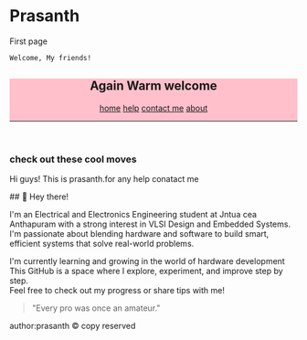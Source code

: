 # Prasanth
First page
<html>
  <head>
    
    Welcome, My friends! 
  </head>
  <body>
 <header style="background-color: pink;">
 <h2>Again Warm welcome</h2>
   <a href="" >home</a>
   <a href=""> help</a>
   <a href=""> contact me</a>
   <a href=""> about </a>
   <hr>
 </header>
    <main>
    <h3>  check out these cool moves</h3>
      <p>Hi guys! This is prasanth.for any help conatact me</p>
<p> ## 👋 Hey there!

I'm an Electrical and Electronics Engineering student at Jntua cea Anthapuram with a strong interest in VLSI Design and Embedded Systems. I'm passionate about blending hardware and software to build smart, efficient systems that solve real-world problems.

I'm currently learning and growing in the world of hardware development 
This GitHub is a space where I explore, experiment, and improve step by step.  
Feel free to check out my progress or share tips with me!

> "Every pro was once an amateur."
</p>
    </main>
      <footer>
        author:prasanth
        &copy; copy reserved
      </footer>
  </body>
</html>
